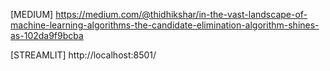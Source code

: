 [MEDIUM]  https://medium.com/@thidhikshar/in-the-vast-landscape-of-machine-learning-algorithms-the-candidate-elimination-algorithm-shines-as-102da9f9bcba


[STREAMLIT] http://localhost:8501/
